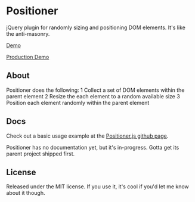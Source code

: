 Positioner
==========

jQuery plugin for randomly sizing and positioning DOM elements. It's like the anti-masonry.

[Demo](http://dfarnsworth.github.com/Positioner)

[Production Demo](http://stories.wheaton.edu/)

##	About

Positioner does the following:
1	Collect a set of DOM elements within the parent element
2	Resize the each element to a random available size
3	Position each element randomly within the parent element

##	Docs

Check out a basic usage example at the [Positioner.js github page](http://dfarnsworth.github.com/Positioner).

Positioner has no documentation yet, but it's in-progress. Gotta get its parent project shipped first.

## License
Released under the MIT license. If you use it, it's cool if you'd let me know about it though.

